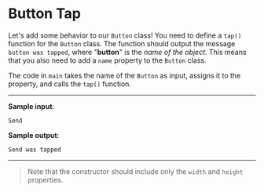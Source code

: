 # Button Tap

Let's add some behavior to our `Button` class! You need to define a `tap()` function for the `Button` class. The function should output the message `button was tapped`, where "**button**" is the *name of the object*. This means that you also need to add a `name` property to the `Button` class.

The code in `main` takes the name of the `Button` as input, assigns it to the property, and calls the `tap()` function.

---

**Sample input**: 
```
Send
```

**Sample output**: 
```
Send was tapped
```

---

>Note that the constructor should include only the `width` and `height` properties.